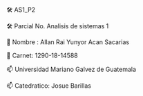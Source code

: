 🛠️ AS1_P2

🛠️ Parcial No.  Analisis de sistemas 1


💬 Nombre : Allan Rai Yunyor Acan Sacarias


💬 Carnet: 1290-18-14588   


📫 Universidad Mariano Galvez de Guatemala    
  

📫  Catedratico: Josue Barillas

  

 



